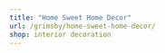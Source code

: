 ```yaml
---
title: "Home Sweet Home Decor"
url: /grimsby/home-sweet-home-decor/
shop: interior decoration
---
```

